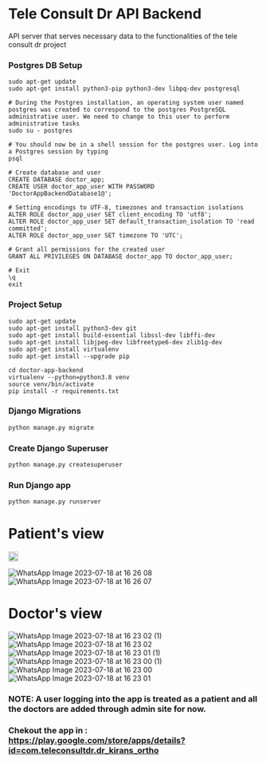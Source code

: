 # Tele Consult Dr API Backend 

API server that serves necessary data to the functionalities of the tele consult dr project

### Postgres DB Setup

```
sudo apt-get update
sudo apt-get install python3-pip python3-dev libpq-dev postgresql

# During the Postgres installation, an operating system user named postgres was created to correspond to the postgres PostgreSQL administrative user. We need to change to this user to perform administrative tasks
sudo su - postgres

# You should now be in a shell session for the postgres user. Log into a Postgres session by typing
psql

# Create database and user
CREATE DATABASE doctor_app;
CREATE USER doctor_app_user WITH PASSWORD 'DoctorAppBackendDatabase1@';

# Setting encodings to UTF-8, timezones and transaction isolations
ALTER ROLE doctor_app_user SET client_encoding TO 'utf8';
ALTER ROLE doctor_app_user SET default_transaction_isolation TO 'read committed';
ALTER ROLE doctor_app_user SET timezone TO 'UTC';

# Grant all permissions for the created user
GRANT ALL PRIVILEGES ON DATABASE doctor_app TO doctor_app_user;

# Exit
\q
exit
```

### Project Setup

```
sudo apt-get update
sudo apt-get install python3-dev git
sudo apt-get install build-essential libssl-dev libffi-dev
sudo apt-get install libjpeg-dev libfreetype6-dev zlib1g-dev
sudo apt-get install virtualenv
sudo apt-get install --upgrade pip

cd doctor-app-backend
virtualenv --python=python3.8 venv
source venv/bin/activate
pip install -r requirements.txt
```

### Django Migrations

```bash
python manage.py migrate
```

### Create Django Superuser

```bash
python manage.py createsuperuser 
```

### Run Django app
```bash
python manage.py runserver 
```
# Patient's view
<img src="https://github.com/Kruthikesh/teleconsult/assets/98465500/b748b536-3e50-4f19-bf22-8f248a463aab" alt="Example Image" width="20" height="20">

![WhatsApp Image 2023-07-18 at 16 26 08](https://github.com/Kruthikesh/teleconsult/assets/98465500/005a590a-d629-4a18-b600-ca667ef6afc8)
![WhatsApp Image 2023-07-18 at 16 26 07](https://github.com/Kruthikesh/teleconsult/assets/98465500/4195b5a9-76c8-449c-be9e-48db2701b295)
# Doctor's view
![WhatsApp Image 2023-07-18 at 16 23 02 (1)](https://github.com/Kruthikesh/teleconsult/assets/98465500/2cb94273-e3a6-4e65-bf3d-c7d6d1e3597d)
![WhatsApp Image 2023-07-18 at 16 23 02](https://github.com/Kruthikesh/teleconsult/assets/98465500/92edb2b3-e010-4d09-9d29-991014419116)
![WhatsApp Image 2023-07-18 at 16 23 01 (1)](https://github.com/Kruthikesh/teleconsult/assets/98465500/9ecae494-de1a-4dee-b59c-c84d9379ac6e)
![WhatsApp Image 2023-07-18 at 16 23 00 (1)](https://github.com/Kruthikesh/teleconsult/assets/98465500/78562915-74c3-48e1-a323-d8096e83f3ed)
![WhatsApp Image 2023-07-18 at 16 23 00](https://github.com/Kruthikesh/teleconsult/assets/98465500/1bc0bf42-919e-49e6-8e0e-683510adb684)
![WhatsApp Image 2023-07-18 at 16 23 01](https://github.com/Kruthikesh/teleconsult/assets/98465500/75862140-5413-4b03-9610-5434c8444606)

### NOTE: A user logging into the app is treated as a patient and all the doctors are added through admin site for now.
### Chekout the app in : https://play.google.com/store/apps/details?id=com.teleconsultdr.dr_kirans_ortho

